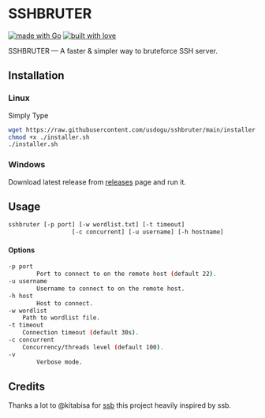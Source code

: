 # SSHBRUTER

[![made with Go](https://forthebadge.com/images/badges/made-with-go.svg)](https://golang.org)
[![built with love](https://forthebadge.com/images/badges/built-with-love.svg)](#)

SSHBRUTER — A faster & simpler way to bruteforce SSH server.

## Installation

### Linux

Simply Type

```bash
wget https://raw.githubusercontent.com/usdogu/sshbruter/main/installer.sh
chmod +x ./installer.sh
./installer.sh
```

### Windows

Download latest release from [releases](https://github.com/usdogu/sshbruter/releases) page and run it.

## Usage

```bash
sshbruter [-p port] [-w wordlist.txt] [-t timeout]
				  [-c concurrent] [-u username] [-h hostname]
```
#### Options

```bash
-p port
		Port to connect to on the remote host (default 22).
-u username
		Username to connect to on the remote host.
-h host
		Host to connect.
-w wordlist
    Path to wordlist file.
-t timeout
    Connection timeout (default 30s).
-c concurrent
    Concurrency/threads level (default 100).
-v
		Verbose mode.
```

## Credits

Thanks a lot to @kitabisa for [ssb](https://github.com/kitabisa/ssb/) this project heavily inspired by ssb.
